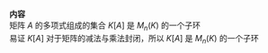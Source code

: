 **内容**  
矩阵 $A$ 的多项式组成的集合 $K[A]$ 是 $M_n(K)$ 的一个子环  
易证 $K[A]$ 对于矩阵的减法与乘法封闭，所以 $K[A]$ 是 $M_n(K)$ 的一个子环  
